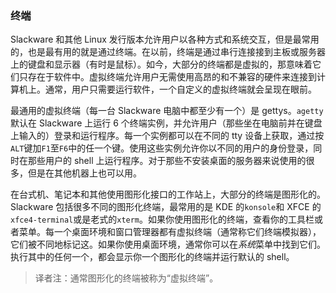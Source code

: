 ### 终端

Slackware 和其他 Linux 发行版本允许用户以各种方式和系统交互，但是最常用的，也是最有用的就是通过终端。在以前，终端是通过串行连接接到主板或服务器上的键盘和显示器（有时是鼠标）。如今，大部分的终端都是虚拟的，那意味着它们只存在于软件中。虚拟终端允许用户无需使用高昂的和不兼容的硬件来连接到计算机上。通常，用户只需要运行软件，一个自定义的虚拟终端就会呈现在眼前。

最通用的虚拟终端（每一台 Slackware 电脑中都至少有一个）是 gettys。`agetty`默认在 Slackware 上运行 6 个终端实例，并允许用户（那些坐在电脑前并在键盘上输入的）登录和运行程序。每一个实例都可以在不同的 tty 设备上获取，通过按`ALT`键加`F1`至`F6`中的任一个键。使用这些实例允许你以不同的用户的身份登录，同时在那些用户的 shell 上运行程序。对于那些不安装桌面的服务器来说使用的很多，但是在其他机器上也可以用。

在台式机、笔记本和其他使用图形化接口的工作站上，大部分的终端是图形化的。Slackware 包括很多不同的图形化终端，最常用的是 KDE 的`konsole`和 XFCE 的`xfce4-terminal`或是老式的`xterm`。如果你使用图形化的终端，查看你的工具栏或者菜单。每一个桌面环境和窗口管理器都有虚拟终端（通常称它们终端模拟器），它们被不同地标记这。如果你使用桌面环境，通常你可以在*系统*菜单中找到它们。执行其中的任何一个，都会显示你一个图形化的终端并运行默认的 shell。

> 译者注：通常图形化的终端被称为“虚拟终端”。
